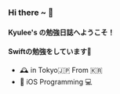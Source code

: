 ### Hi there ~ 👋
#### Kyulee's の勉強日誌へようこそ！
#### Swiftの勉強をしています🌱

- 🕰 in Tokyo🇯🇵 From 🇰🇷 
- 📝 iOS Programming 💻


<!--
**KyusokLee/KyusokLee** is a ✨ _special_ ✨ repository because its `README.md` (this file) appears on your GitHub profile.

Here are some ideas to get you started:

- 🔭 I’m currently working on ...
- 🌱 I’m currently learning ...
- 👯 I’m looking to collaborate on ...
- 🤔 I’m looking for help with ...
- 💬 Ask me about ...
- 📫 How to reach me: ...
- 😄 Pronouns: ...
- ⚡ Fun fact: ...
-->
